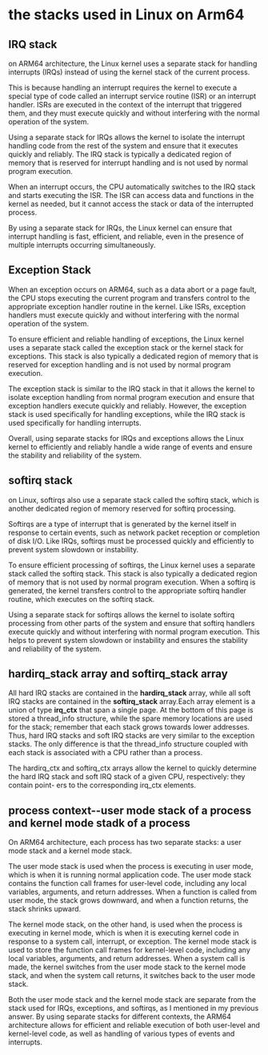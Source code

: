 # the stacks used in Linux on Arm64

## IRQ stack

on ARM64 architecture, the Linux kernel uses a separate stack for handling interrupts (IRQs) instead of using the kernel stack of the current process.

This is because handling an interrupt requires the kernel to execute a special type of code called an interrupt service routine (ISR) or an interrupt handler. ISRs are executed in the context of the interrupt that triggered them, and they must execute quickly and without interfering with the normal operation of the system.

Using a separate stack for IRQs allows the kernel to isolate the interrupt handling code from the rest of the system and ensure that it executes quickly and reliably. The IRQ stack is typically a dedicated region of memory that is reserved for interrupt handling and is not used by normal program execution.

When an interrupt occurs, the CPU automatically switches to the IRQ stack and starts executing the ISR. The ISR can access data and functions in the kernel as needed, but it cannot access the stack or data of the interrupted process.

By using a separate stack for IRQs, the Linux kernel can ensure that interrupt handling is fast, efficient, and reliable, even in the presence of multiple interrupts occurring simultaneously.

## Exception Stack 

When an exception occurs on ARM64, such as a data abort or a page fault, the CPU stops executing the current program and transfers control to the appropriate exception handler routine in the kernel. Like ISRs, exception handlers must execute quickly and without interfering with the normal operation of the system.

To ensure efficient and reliable handling of exceptions, the Linux kernel uses a separate stack called the exception stack or the kernel stack for exceptions. This stack is also typically a dedicated region of memory that is reserved for exception handling and is not used by normal program execution.

The exception stack is similar to the IRQ stack in that it allows the kernel to isolate exception handling from normal program execution and ensure that exception handlers execute quickly and reliably. However, the exception stack is used specifically for handling exceptions, while the IRQ stack is used specifically for handling interrupts.

Overall, using separate stacks for IRQs and exceptions allows the Linux kernel to efficiently and reliably handle a wide range of events and ensure the stability and reliability of the system.

## softirq stack

on Linux, softirqs also use a separate stack called the softirq stack, which is another dedicated region of memory reserved for softirq processing.

Softirqs are a type of interrupt that is generated by the kernel itself in response to certain events, such as network packet reception or completion of disk I/O. Like IRQs, softirqs must be processed quickly and efficiently to prevent system slowdown or instability.

To ensure efficient processing of softirqs, the Linux kernel uses a separate stack called the softirq stack. This stack is also typically a dedicated region of memory that is not used by normal program execution. When a softirq is generated, the kernel transfers control to the appropriate softirq handler routine, which executes on the softirq stack.

Using a separate stack for softirqs allows the kernel to isolate softirq processing from other parts of the system and ensure that softirq handlers execute quickly and without interfering with normal program execution. This helps to prevent system slowdown or instability and ensures the stability and reliability of the system.


## hardirq_stack array and softirq_stack array 


All hard IRQ stacks are contained in the **hardirq_stack** array, while all soft IRQ
stacks are contained in the **softirq_stack** array.Each array element is a union of type
**irq_ctx** that span a single page. At the bottom of this page is stored a thread_info
structure, while the spare memory locations are used for the stack; remember that
each stack grows towards lower addresses. Thus, hard IRQ stacks and soft IRQ
stacks are very similar to the exception stacks. The only difference is that the thread_info structure coupled
with each stack is associated with a CPU rather than a process.

The hardirq_ctx and softirq_ctx arrays allow the kernel to quickly determine the
hard IRQ stack and soft IRQ stack of a given CPU, respectively: they contain point-
ers to the corresponding irq_ctx elements.




## process context--user mode stack of a process and kernel mode stadk of a process 

On ARM64 architecture, each process has two separate stacks: a user mode stack and a kernel mode stack.

The user mode stack is used when the process is executing in user mode, which is when it is running normal application code. The user mode stack contains the function call frames for user-level code, including any local variables, arguments, and return addresses. When a function is called from user mode, the stack grows downward, and when a function returns, the stack shrinks upward.

The kernel mode stack, on the other hand, is used when the process is executing in kernel mode, which is when it is executing kernel code in response to a system call, interrupt, or exception. The kernel mode stack is used to store the function call frames for kernel-level code, including any local variables, arguments, and return addresses. When a system call is made, the kernel switches from the user mode stack to the kernel mode stack, and when the system call returns, it switches back to the user mode stack.

Both the user mode stack and the kernel mode stack are separate from the stack used for IRQs, exceptions, and softirqs, as I mentioned in my previous answer. By using separate stacks for different contexts, the ARM64 architecture allows for efficient and reliable execution of both user-level and kernel-level code, as well as handling of various types of events and interrupts.